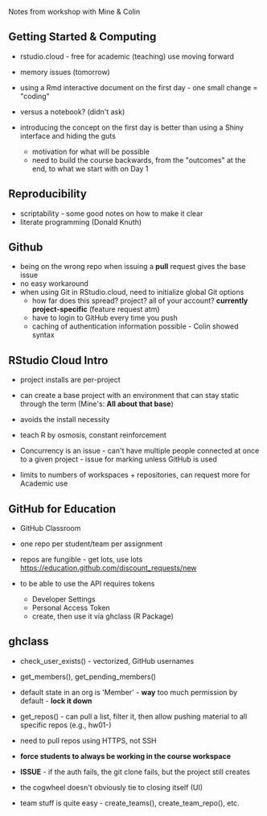 Notes from workshop with Mine & Colin

Getting Started & Computing
----------------------------
* rstudio.cloud - free for academic (teaching) use moving forward
* memory issues (tomorrow)

* using a Rmd interactive document on the first day - one small change = "coding"
* versus a notebook? (didn't ask)
* introducing the concept on the first day is better than using a Shiny interface and hiding the guts
    - motivation for what will be possible
    - need to build the course backwards, from the "outcomes" at the end, to what we start with on Day 1

Reproducibility
----------------
* scriptability - some good notes on how to make it clear
* literate programming (Donald Knuth)

Github
---------------
* being on the wrong repo when issuing a **pull** request gives the base issue
* no easy workaround
* when using Git in RStudio.cloud, need to initialize global Git options 
    * how far does this spread? project? all of your account? **currently project-specific** (feature request atm)
    * have to login to GitHub every time you push
    * caching of authentication information possible - Colin showed syntax
    
RStudio Cloud Intro
--------------------
* project installs are per-project
* can create a base project with an environment that can stay static through the term (Mine's: **All about that base**)
* avoids the install necessity

* teach R by osmosis, constant reinforcement
* Concurrency is an issue - can't have multiple people connected at once to a given project - issue for marking unless GitHub is used
* limits to numbers of workspaces + repositories, can request more for Academic use

GitHub for Education
-----------------------
* GitHub Classroom
* one repo per student/team per assignment
* repos are fungible - get lots, use lots
https://education.github.com/discount_requests/new

* to be able to use the API requires tokens
    - Developer Settings
    - Personal Access Token
    - create, then use it via ghclass (R Package)
    
ghclass
--------------
* check_user_exists() - vectorized, GitHub usernames
* get_members(), get_pending_members()
* default state in an org is 'Member' - **way** too much permission by default - **lock it down**
* get_repos() - can pull a list, filter it, then allow pushing material to all specific repos (e.g., hw01-)
* need to pull repos using HTTPS, not SSH
* **force students to always be working in the course workspace**
* **ISSUE** - if the auth fails, the git clone fails, but the project still creates 
* the cogwheel doesn't obviously tie to closing itself (UI)

* team stuff is quite easy - create_teams(), create_team_repo(), etc.
